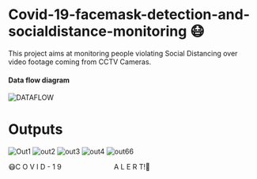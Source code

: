 
# Covid-19-facemask-detection-and-socialdistance-monitoring :mask:


This project aims at monitoring people violating Social Distancing over video footage coming from CCTV Cameras.



#### Data flow diagram

![DATAFLOW](https://user-images.githubusercontent.com/79714111/125620544-f67ee400-87d6-4a91-af8b-91ca46358083.PNG)



# Outputs 
![Out1](https://user-images.githubusercontent.com/79714111/125626696-af26039c-cdc1-4f51-85d6-517567527324.PNG)
![out2](https://user-images.githubusercontent.com/79714111/125626707-47e265ff-49e3-491a-93da-60eaa665ab2c.PNG)
![out3](https://user-images.githubusercontent.com/79714111/125626713-f075ac04-e8e2-4d6d-9776-c17f8ddb7724.PNG)
![out4](https://user-images.githubusercontent.com/79714111/125626719-846621ac-1c59-4ca9-bf25-dee585de002a.PNG)
![out66](https://user-images.githubusercontent.com/79714111/125626722-0e6b36d7-af37-47f7-b8b1-df4efc0bc03d.PNG)


:mask:C O V I D - 1 9   &nbsp; &nbsp; &nbsp; &nbsp; &nbsp; &nbsp; &nbsp; &nbsp; &nbsp; &nbsp; &nbsp; &nbsp; &nbsp;   A L E R T!:pray:



